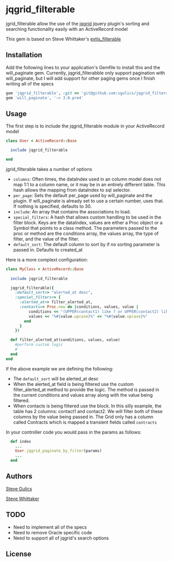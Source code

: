 jqgrid_filterable
=================

jgrid_filterable allow the use of the [jqgrid](http://www.trirand.com/blog/) jquery plugin's
sorting and searching functionality easily with an ActiveRecord model

This gem is based on Steve Whittaker's [extjs_filterable](https://github.com/swhitt/extjs_filterable)


Installation
------------
Add the following lines to your application's Gemfile to install this
and the will_paginate gem. Currently, jqgrid_filterabble only support pagination
with will_paginate, but I will add support for other paging gems once I
finish writing all of the specs

```ruby
gem 'jqgrid_filterable', :git => 'git@github.com:sgulics/jqgrid_filterable.git'
gem 'will_paginate', '~> 3.0.pre4'
```

Usage
-----
The first step is to include the jqgrid_filterable module in your
ActiveRecord model

```ruby
class User < ActiveRecord::Base

  include jqgrid_filterable

end
```

jgrid_filterable takes a number of options

* `columns`:  Often times, the dataIndex used in an column model does not map 1:1 to a column name, or it may be in an entirely different table. This hash allows the mapping from dataIndex to sql selector.
* `per_page`:  Sets the default per_page used by will_paginate and the plugin. If will_paginate is already set to use a certain number, uses that. If nothing is specified, defaults to 30.
* `include`:  An array that contains the associations to load.
* `special_filters`:  A hash that allows custom handling to be used in the filter block. Keys are the dataIndex, values are either a Proc object or a Symbol that points to a class method. The parameters passed to the proc or method are the conditions array, the values array, the type of filter, and the value of the filter.
* `default_sort`: The default column to sort by if no sorting parameter is passed in. Defaults to created_at

Here is a more complext configuration:

```ruby
class MyClass < ActiveRecord::Base
  
  include jqgrid_filterable

  jqgrid_filterable({
    :default_sort=> "alerted_at desc",
    :special_filters=> {
      :alerted_at=> filter_alerted_at,
      :contacts=> Proc.new do |conditions, values, value |
          conditions << "(UPPER(contact1) like ? or UPPER(contact2) like ?)"
          values << "%#{value.upcase}%" << "%#{value.upcase}%"
        end
      }
    })

  def filter_alerted_at(conditions, values, value)
    #perform custom logic
    #
  end
end  
```
If the above example we are defining the following:

* The `default_sort` will be alerted_at desc
* When the alerted_at field is being filtered use the custom
  filter_alerted_at method to provide the logic. The method is passed in
  the current conditions and values array along with the value being
  filtered.
* When contacts is being filtered use the block. In this silly example,
  the table has 2 columns: contact1 and contact2. We will filter both of
  these columns by the value being passed in. The Grid only has a column
  called Contracts which is mapped a transient fields called `contracts`

In your controller code you would pass in the params as follows:

```ruby
  def index
    ...
    User.jqgrid_paginate_by_filter(params)
    ...
  end
```







Authors
-------
[Steve Gulics](https://github.com/sgulics)

[Steve Whittaker](https://github.com/swhitt)


TODO
----
* Need to implement all of the specs
* Need to remove Oracle specific code
* Need to support all of jqgrid's search options


License
-------



